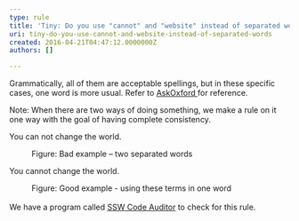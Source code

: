 ```yaml
---
type: rule
title: 'Tiny: Do you use "cannot" and "website" instead of separated words?'
uri: tiny-do-you-use-cannot-and-website-instead-of-separated-words
created: 2016-04-21T04:47:12.0000000Z
authors: []

---
```




<span class='intro'> <p>​​Grammatically, all of them are acceptable spellings, but in these specific cases, one word is more usual. Refer to&#160;<a href="http&#58;//www.oxforddictionaries.com/definition/english/cannot">AskOxford&#160;</a>for reference.</p><p>Note&#58; When there are two ways of doing something, we make a rule on it one way with the goal of having complete consistency.<br></p> </span>

<p class="ssw15-rteElement-GreyBox">​You&#160;can not&#160;change the world.</p><div><dd class="ssw15-rteElement-FigureBad">Figure&#58; Bad example&#160;– two separated words</dd><p class="ssw15-rteElement-GreyBox">You&#160;cannot&#160;change the world.</p></div><div><dd class="ssw15-rteElement-FigureGood">Figure&#58; Good example - using these terms in one word</dd><div><br></div>We have a program called&#160;<a href="https&#58;//www.ssw.com.au/ssw/CodeAuditor/">SSW Code Auditor​</a>&#160;to check for this rule.​​</div>


